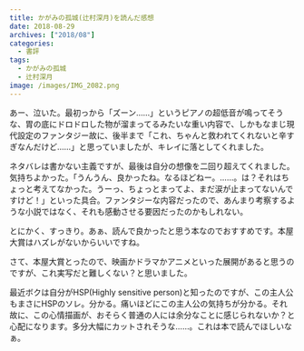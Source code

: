 ```yaml
---
title: かがみの孤城(辻村深月)を読んだ感想
date: 2018-08-29
archives: ["2018/08"]
categories:
  - 書評
tags:
  - かがみの孤城
  - 辻村深月
image: /images/IMG_2082.png
---
```

あー、泣いた。最初っから「ズーン……」というピアノの超低音が鳴ってそうな、胃の底にドロドロした物が溜まってるみたいな重い内容で、しかもなまじ現代設定のファンタジー故に、後半まで「これ、ちゃんと救われてくれないと辛すぎなんだけど……」と思っていましたが、キレイに落としてくれました。

<!--more-->

ネタバレは書かない主義ですが、最後は自分の想像を二回り超えてくれました。気持ちよかった。「うんうん、良かったね。なるほどねー。……。は？それはちょっと考えてなかった。うーっ、ちょっとまってよ、まだ涙が止まってないんですけど！」といった具合。ファンタジーな内容だったので、あんまり考察するような小説ではなく、それも感動させる要因だったのかもしれない。

とにかく、すっきり。あぁ、読んで良かったと思う本なのでおすすめです。本屋大賞はハズレがないからいいですね。

さて、本屋大賞とったので、映画かドラマかアニメといった展開があると思うのですが、これ実写だと難しくない？と思いました。

最近ボクは自分がHSP(Highly sensitive person)と知ったのですが、この主人公もまさにHSPのソレ。分かる。痛いほどにこの主人公の気持ちが分かる。それ故に、この心情描画が、おそらく普通の人には余分なことに感じられないか？と心配になります。多分大幅にカットされそうな……。これは本で読んでほしいなぁ。

